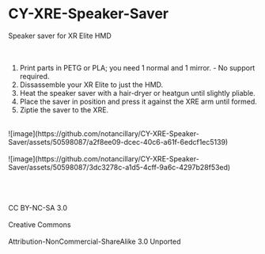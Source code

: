 # CY-XRE-Speaker-Saver<br>
Speaker saver for XR Elite HMD<br>
<br><br>
1. Print parts in PETG or PLA; you need 1 normal and 1 mirror. - No support required.<br>
2. Dissassemble your XR Elite to just the HMD.<br>
3. Heat the speaker saver with a hair-dryer or heatgun until slightly pliable.<br>
4. Place the saver in position and press it against the XRE arm until formed.<br>
5. Ziptie the saver to the XRE. <br>
<br>
![image](https://github.com/notancillary/CY-XRE-Speaker-Saver/assets/50598087/a2f8ee09-dcec-40c6-a61f-6edcf1ec5139) <br><br>
![image](https://github.com/notancillary/CY-XRE-Speaker-Saver/assets/50598087/3dc3278c-a1d5-4cff-9a6c-4297b28f53ed) <br><br>

<br><br>
CC BY-NC-SA 3.0
<br><br>
Creative Commons
<br><br>
Attribution-NonCommercial-ShareAlike 3.0 Unported<br><br>
